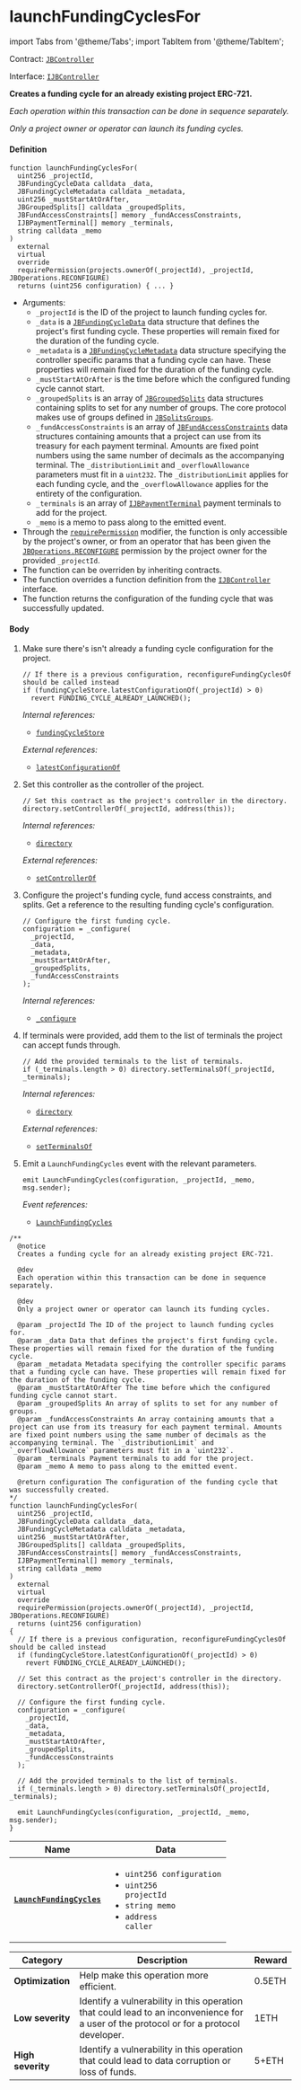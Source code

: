 # launchFundingCyclesFor

import Tabs from '@theme/Tabs';
import TabItem from '@theme/TabItem';

Contract: [`JBController`](/docs/dev/v3/deprecated/or-controllers/jbcontroller/README.md)​‌

Interface: [`IJBController`](/docs/dev/v3/interfaces/ijbcontroller.md)

<Tabs>
<TabItem value="Step by step" label="Step by step">

**Creates a funding cycle for an already existing project ERC-721.**

_Each operation within this transaction can be done in sequence separately._

_Only a project owner or operator can launch its funding cycles._

#### Definition

```
function launchFundingCyclesFor(
  uint256 _projectId,
  JBFundingCycleData calldata _data,
  JBFundingCycleMetadata calldata _metadata,
  uint256 _mustStartAtOrAfter,
  JBGroupedSplits[] calldata _groupedSplits,
  JBFundAccessConstraints[] memory _fundAccessConstraints,
  IJBPaymentTerminal[] memory _terminals,
  string calldata _memo
)
  external
  virtual
  override
  requirePermission(projects.ownerOf(_projectId), _projectId, JBOperations.RECONFIGURE)
  returns (uint256 configuration) { ... }
```

* Arguments:
  * `_projectId` is the ID of the project to launch funding cycles for.
  * `_data` is a [`JBFundingCycleData`](/docs/dev/v3/api/data-structures/jbfundingcycledata.md) data structure that defines the project's first funding cycle. These properties will remain fixed for the duration of the funding cycle.
  * `_metadata` is a [`JBFundingCycleMetadata`](/docs/dev/v3/api/data-structures/jbfundingcyclemetadata.md) data structure specifying the controller specific params that a funding cycle can have. These properties will remain fixed for the duration of the funding cycle.
  * `_mustStartAtOrAfter` is the time before which the configured funding cycle cannot start.
  * `_groupedSplits` is an array of [`JBGroupedSplits`](/docs/dev/v3/api/data-structures/jbgroupedsplits.md) data structures containing splits to set for any number of groups. The core protocol makes use of groups defined in [`JBSplitsGroups`](/docs/dev/v3/api/libraries/jbsplitsgroups.md).
  * `_fundAccessConstraints` is an array of [`JBFundAccessConstraints`](/docs/dev/v3/api/data-structures/jbfundaccessconstraints.md) data structures containing amounts that a project can use from its treasury for each payment terminal. Amounts are fixed point numbers using the same number of decimals as the accompanying terminal. The `_distributionLimit` and `_overflowAllowance` parameters must fit in a `uint232`. The `_distributionLimit` applies for each funding cycle, and the `_overflowAllowance` applies for the entirety of the configuration.
  * `_terminals` is an array of [`IJBPaymentTerminal`](/docs/dev/v3/api/interfaces/ijbpaymentterminal.md) payment terminals to add for the project.
  * `_memo` is a memo to pass along to the emitted event.
* Through the [`requirePermission`](/docs/dev/v3/api/contracts/or-abstract/jboperatable/modifiers/requirepermission.md) modifier, the function is only accessible by the project's owner, or from an operator that has been given the [`JBOperations.RECONFIGURE`](/docs/dev/v3/api/libraries/jboperations.md) permission by the project owner for the provided `_projectId`.
* The function can be overriden by inheriting contracts.
* The function overrides a function definition from the [`IJBController`](/docs/dev/v3/interfaces/ijbcontroller.md) interface.
* The function returns the configuration of the funding cycle that was successfully updated.

#### Body

1.  Make sure there's isn't already a funding cycle configuration for the project.

    ```
    // If there is a previous configuration, reconfigureFundingCyclesOf should be called instead
    if (fundingCycleStore.latestConfigurationOf(_projectId) > 0)
      revert FUNDING_CYCLE_ALREADY_LAUNCHED();
    ```

    _Internal references:_

    * [`fundingCycleStore`](/docs/dev/v3/deprecated/or-controllers/jbcontroller/properties/fundingcyclestore.md)

    _External references:_

    * [`latestConfigurationOf`](/docs/dev/v3/api/contracts/jbfundingcyclestore/properties/latestconfigurationof.md)
2.  Set this controller as the controller of the project.

    ```
    // Set this contract as the project's controller in the directory.
    directory.setControllerOf(_projectId, address(this));
    ```

    _Internal references:_

    * [`directory`](/docs/dev/v3/deprecated/or-controllers/jbcontroller/properties/directory.md)

    _External references:_

    * [`setControllerOf`](/docs/dev/v3/api/contracts/jbdirectory/write/setcontrollerof.md)
3.  Configure the project's funding cycle, fund access constraints, and splits. Get a reference to the resulting funding cycle's configuration.

    ```
    // Configure the first funding cycle.
    configuration = _configure(
      _projectId,
      _data,
      _metadata,
      _mustStartAtOrAfter,
      _groupedSplits,
      _fundAccessConstraints
    );
    ```

    _Internal references:_

    * [`_configure`](/docs/dev/v3/deprecated/or-controllers/jbcontroller/write/-_configure.md)
4.  If terminals were provided, add them to the list of terminals the project can accept funds through.

    ```
    // Add the provided terminals to the list of terminals.
    if (_terminals.length > 0) directory.setTerminalsOf(_projectId, _terminals);
    ```

    _Internal references:_

    * [`directory`](/docs/dev/v3/deprecated/or-controllers/jbcontroller/properties/directory.md)

    _External references:_

    * [`setTerminalsOf`](/docs/dev/v3/api/contracts/jbdirectory/write/setterminalsof.md)
5.  Emit a `LaunchFundingCycles` event with the relevant parameters.

    ```
    emit LaunchFundingCycles(configuration, _projectId, _memo, msg.sender);
    ```

    _Event references:_

    * [`LaunchFundingCycles`](/docs/dev/v3/deprecated/or-controllers/jbcontroller/events/launchfundingcycles.md)

</TabItem>

<TabItem value="Code" label="Code">

```
/**
  @notice
  Creates a funding cycle for an already existing project ERC-721.

  @dev
  Each operation within this transaction can be done in sequence separately.

  @dev
  Only a project owner or operator can launch its funding cycles.

  @param _projectId The ID of the project to launch funding cycles for.
  @param _data Data that defines the project's first funding cycle. These properties will remain fixed for the duration of the funding cycle.
  @param _metadata Metadata specifying the controller specific params that a funding cycle can have. These properties will remain fixed for the duration of the funding cycle.
  @param _mustStartAtOrAfter The time before which the configured funding cycle cannot start.
  @param _groupedSplits An array of splits to set for any number of groups.
  @param _fundAccessConstraints An array containing amounts that a project can use from its treasury for each payment terminal. Amounts are fixed point numbers using the same number of decimals as the accompanying terminal. The `_distributionLimit` and `_overflowAllowance` parameters must fit in a `uint232`.
  @param _terminals Payment terminals to add for the project.
  @param _memo A memo to pass along to the emitted event.

  @return configuration The configuration of the funding cycle that was successfully created.
*/
function launchFundingCyclesFor(
  uint256 _projectId,
  JBFundingCycleData calldata _data,
  JBFundingCycleMetadata calldata _metadata,
  uint256 _mustStartAtOrAfter,
  JBGroupedSplits[] calldata _groupedSplits,
  JBFundAccessConstraints[] memory _fundAccessConstraints,
  IJBPaymentTerminal[] memory _terminals,
  string calldata _memo
)
  external
  virtual
  override
  requirePermission(projects.ownerOf(_projectId), _projectId, JBOperations.RECONFIGURE)
  returns (uint256 configuration)
{
  // If there is a previous configuration, reconfigureFundingCyclesOf should be called instead
  if (fundingCycleStore.latestConfigurationOf(_projectId) > 0)
    revert FUNDING_CYCLE_ALREADY_LAUNCHED();

  // Set this contract as the project's controller in the directory.
  directory.setControllerOf(_projectId, address(this));

  // Configure the first funding cycle.
  configuration = _configure(
    _projectId,
    _data,
    _metadata,
    _mustStartAtOrAfter,
    _groupedSplits,
    _fundAccessConstraints
  );

  // Add the provided terminals to the list of terminals.
  if (_terminals.length > 0) directory.setTerminalsOf(_projectId, _terminals);

  emit LaunchFundingCycles(configuration, _projectId, _memo, msg.sender);
}
```

</TabItem>

<TabItem value="Events" label="Events">

| Name                                                                    | Data                                                                                                                                                                                                                                                                                                                                                          |
| ----------------------------------------------------------------------- | ------------------------------------------------------------------------------------------------------------------------------------------------------------------------------------------------------------------------------------------------------------------------------------------------------------------------------------------------------------- |
| [**`LaunchFundingCycles`**](/docs/dev/v3/deprecated/or-controllers/jbcontroller/events/launchfundingcycles.md)                                         | <ul><li><code>uint256 configuration</code></li><li><code>uint256 projectId</code></li><li><code>string memo</code></li><li><code>address caller</code></li></ul>                 |

</TabItem>

<TabItem value="Bug bounty" label="Bug bounty">

| Category          | Description                                                                                                                            | Reward |
| ----------------- | -------------------------------------------------------------------------------------------------------------------------------------- | ------ |
| **Optimization**  | Help make this operation more efficient.                                                                                               | 0.5ETH |
| **Low severity**  | Identify a vulnerability in this operation that could lead to an inconvenience for a user of the protocol or for a protocol developer. | 1ETH   |
| **High severity** | Identify a vulnerability in this operation that could lead to data corruption or loss of funds.                                        | 5+ETH  |

</TabItem>
</Tabs>
